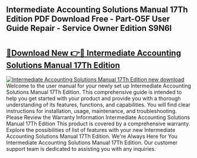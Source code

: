 ## Intermediate Accounting Solutions Manual 17Th Edition PDF Download Free - Part-O5F User Guide Repair - Service Owner Edition S9N6l

# <h2><a href="http://bc69379.oget.top/?id=Intermediate+Accounting+Solutions+Manual+17Th+Edition">🔗Download New 👉🔴 Intermediate Accounting Solutions Manual 17Th Edition</a></h2>

[![Intermediate Accounting Solutions Manual 17Th Edition new download](https://i.imgur.com/5g1atiW.png)](http://bc69379.oget.top/?id=Intermediate+Accounting+Solutions+Manual+17Th+Edition)
Welcome to the user manual for your newly set up Intermediate Accounting Solutions Manual 17Th Edition. This comprehensive guide is intended to help you get started with your product and provide you with a thorough understanding of its features, functions, and capabilities. You will find clear instructions for installation, usage, maintenance, and troubleshooting. Please Review the Warranty Information Intermediate Accounting Solutions Manual 17Th Edition This product is covered by a comprehensive warranty. Explore the possibilities of list of features with your new Intermediate Accounting Solutions Manual 17Th Edition. We're Always Here for You Intermediate Accounting Solutions Manual 17Th Edition. Our customer support team is dedicated to assisting you with any inquiries.
